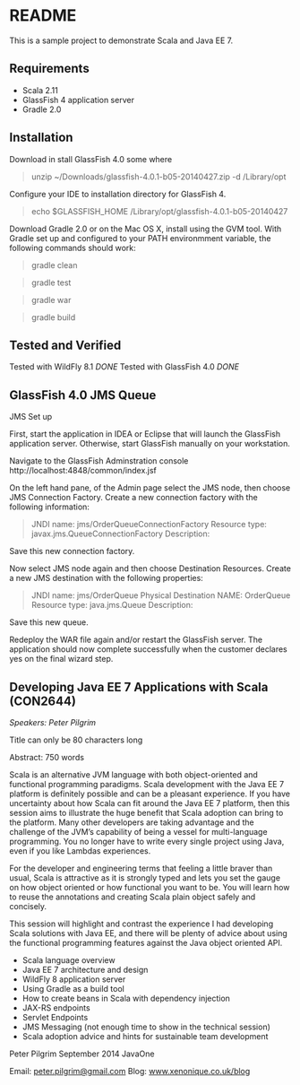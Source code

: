 README
========

This is a sample project to demonstrate Scala and Java EE 7.



Requirements
-------------

* Scala 2.11
* GlassFish 4 application server
* Gradle 2.0



Installation
--------------

Download in stall GlassFish 4.0 some where


> unzip  ~/Downloads/glassfish-4.0.1-b05-20140427.zip  -d /Library/opt
  

Configure your IDE to installation directory for GlassFish 4. 


> echo $GLASSFISH_HOME
/Library/opt/glassfish-4.0.1-b05-20140427


Download Gradle 2.0 or on the Mac OS X, install using the GVM tool. With Gradle set up and configured to your PATH
environmment variable, the following commands should work:


> gradle clean

> gradle test

> gradle war

> gradle build





Tested and Verified
---------------------

Tested with WildFly 8.1 *DONE*
Tested with GlassFish 4.0 *DONE*


GlassFish 4.0 JMS Queue
-------------------------

JMS Set up


First, start the application in IDEA or Eclipse that will launch the GlassFish application server. Otherwise, start
GlassFish manually on your workstation. 

Navigate to the GlassFish Adminstration console http://localhost:4848/common/index.jsf

On the left hand pane, of the Admin page select the JMS node, then choose JMS Connection Factory. Create a new
connection factory with the following information:


> JNDI name:          jms/OrderQueueConnectionFactory
> Resource type:      javax.jms.QueueConnectionFactory
> Description:        


Save this new connection factory.


Now select JMS node again and then choose Destination Resources. Create a new JMS destination with the following 
properties: 

> JNDI name:                      jms/OrderQueue
> Physical Destination NAME:      OrderQueue
> Resource type:                  java.jms.Queue
> Description:


Save this new queue.


Redeploy the WAR file again and/or restart the GlassFish server. The application should now complete successfully 
when the customer declares yes on the final wizard step. 






Developing Java EE 7 Applications with Scala (CON2644)
-------------------------------------------------------

*Speakers: Peter Pilgrim*

Title can only be  80 characters long

Abstract: 750 words

Scala is an alternative JVM language with both object-oriented and functional programming paradigms. Scala development with the Java EE 7 platform is definitely possible and can be a pleasant experience. If you have uncertainty about how Scala can fit around the Java EE 7 platform, then this session aims to illustrate the huge benefit that Scala adoption can bring to the platform. Many other developers are taking advantage and the challenge of the JVM’s capability of being a vessel for multi-language programming. You no longer have to write every single project using Java, even if you like Lambdas experiences. 

For the developer and engineering terms that feeling a little braver than usual, Scala is attractive as it is strongly typed and lets you set the gauge on how object oriented or how functional you want to be. You will learn how to reuse the annotations and creating Scala plain object safely and concisely. 

This session will highlight and contrast the experience I had developing Scala solutions with Java EE, and there will be plenty of advice about using the functional programming features against the Java object oriented API. 

* Scala language overview
* Java EE 7 architecture and design
* WildFly 8 application server 
* Using Gradle as a build tool
* How to create beans in Scala with dependency injection
* JAX-RS endpoints
* Servlet Endpoints
* JMS Messaging (not enough time to show in the technical session)
* Scala adoption advice and hints for sustainable team development


Peter Pilgrim
September 2014
JavaOne 


Email: peter.pilgrim@gmail.com
Blog: www.xenonique.co.uk/blog





